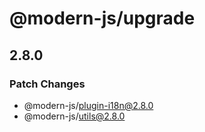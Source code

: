 # @modern-js/upgrade

## 2.8.0

### Patch Changes

- @modern-js/plugin-i18n@2.8.0
- @modern-js/utils@2.8.0
